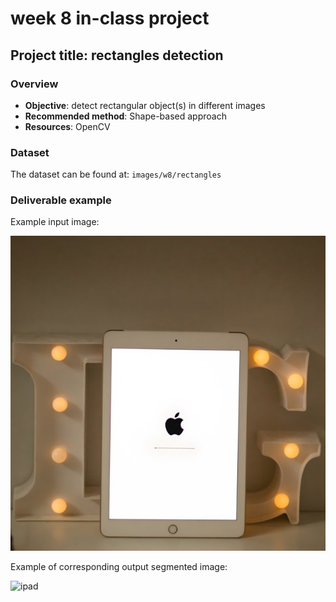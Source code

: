 # week 8 in-class project

## Project title: rectangles detection

### Overview
- **Objective**: detect rectangular object(s) in different images
- **Recommended method**: Shape-based approach
- **Resources**: OpenCV

### Dataset
The dataset can be found at: `images/w8/rectangles`

### Deliverable example
Example input image:

![ipad image](ipad.jpg)

Example of corresponding output segmented image:

![ipad](https://github.com/user-attachments/assets/9aba63a5-ba1f-4f31-a438-24c46917c6af)
